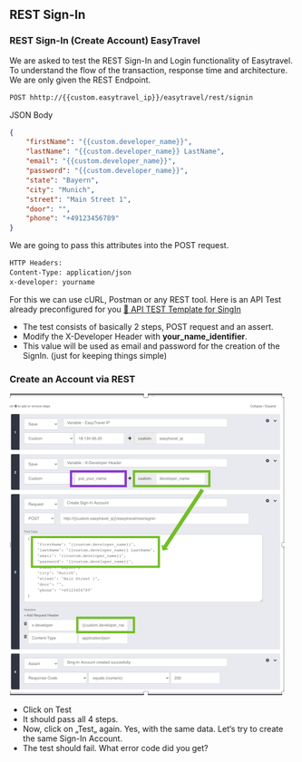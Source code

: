 ## REST Sign-In

### REST Sign-In (Create Account) EasyTravel

We are asked to test the REST Sign-In and Login functionality of  Easytravel. To understand the flow of the transaction, response time and architecture. We are only given the REST Endpoint.

```bash
POST hhttp://{{custom.easytravel_ip}}/easytravel/rest/signin
```

JSON Body
```json
{
    "firstName": "{{custom.developer_name}}",
    "lastName": "{{custom.developer_name}} LastName",
    "email": "{{custom.developer_name}}",
    "password": "{{custom.developer_name}}",
    "state": "Bayern",
    "city": "Munich",
    "street": "Main Street 1",
    "door": "",
    "phone": "+49123456789"
}

```

We are going to pass this attributes into the POST request.
```bash
HTTP Headers:
Content-Type: application/json
x-developer: yourname
```

For this we can use cURL, Postman or any REST tool. Here is an API Test already preconfigured for you <a href="https://apitester.com/shared/checks/961787656e25474a903dd5dd917d7570" target="_blank">🚦 API TEST Template for SingIn</a>


- The test consists of basically 2 steps, POST request and an assert.
- Modify the X-Developer Header with **your_name_identifier**.
- This value will be used as email and password for the creation of the SignIn. (just for keeping things simple)

### Create an Account via REST
![software-intelligence-dashboard](../../../assets/images/rest_signin.png)

- Click on Test
- It should pass all 4 steps.
- Now, click on „Test„ again. Yes, with the same data. Let‘s try to create the same Sign-In Account. 
- The test should fail. What error code did you get?
